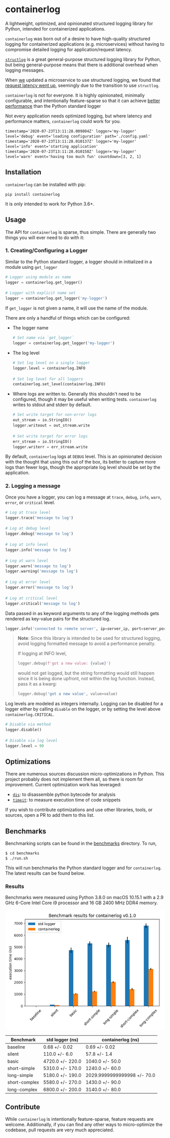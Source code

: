 # containerlog

A lightweight, optimized, and opinionated structured logging library for Python, intended for containerized applications.

`containerlog` was born out of a desire to have high-quality structured logging for
containerized applications (e.g. microservices) without having to compromise detailed
logging for application/request latency.

[`structlog`](https://www.structlog.org/en/stable/) is a great general-purpose structured
logging library for Python, but being general-purpose means that there is additional overhead
when logging messages.

When [we](https://github.com/vapor-ware) updated a microservice to use structured logging,
we found that [request latency went up](https://github.com/vapor-ware/synse-server/issues/384),
seemingly due to the transition to use `structlog`.

`containerlog` is not for everyone. It is highly opinionated, minimally configurable,
and intentionally feature-sparse so that it can achieve [better performance](#benchmarks) than
the Python standard logger

Not every application needs optimized logging, but where latency and performance matters,
`containerlog` could work for you.

```
timestamp='2020-07-23T13:11:28.009804Z' logger='my-logger' level='debug' event='loading configuration' path='./config.yaml'
timestamp='2020-07-23T13:11:28.010137Z' logger='my-logger' level='info' event='starting application' 
timestamp='2020-07-23T13:11:28.010158Z' logger='my-logger' level='warn' event='having too much fun' countdown=[3, 2, 1]
```

## Installation

`containerlog` can be installed with pip:

```
pip install containerlog
```

It is only intended to work for Python 3.6+.

## Usage

The API for `containerlog` is sparse, thus simple. There are generally two things you will
ever need to do with it:

### 1. Creating/Configuring a Logger

Similar to the Python standard logger, a logger should in initialized in a module using `get_logger`

```python
# Logger using module as name
logger = containerlog.get_logger()

# Logger with explicit name set
logger = containerlog.get_logger('my-logger')
```

If `get_logger` is not given a name, it will use the name of the module.

There are only a handful of things which can be configured:

* The logger name
  ```python
  # Set name via `get_logger`
  logger = containerlog.get_logger('my-logger')
  ```
* The log level
  ```python
  # Set log level on a single logger
  logger.level = containerlog.INFO

  # Set log level for all loggers
  containerlog.set_level(containerlog.INFO)
  ```
* Where logs are written to. Generally this shouldn't need to be configured,
  though it may be useful when writing tests. `containerlog` writes to stdout and
  stderr by default.
  ```python
  # Set write target for non-error logs
  out_stream = io.StringIO()
  logger.writeout = out_stream.write

  # Set write target for error logs
  err_stream = io.StringIO()
  logger.writerr = err_stream.write
  ```

By default, `containerlog` logs at `DEBUG` level. This is an opinionated decision
with the thought that using this out of the box, its better to capture more logs than
fewer logs, though the appropriate log level should be set by the application. 

### 2. Logging a message

Once you have a logger, you can log a message at `trace`, `debug`, `info`, `warn`, `error`, or `critical` level.

```python
# Log at trace level
logger.trace('message to log')

# Log at debug level
logger.debug('message to log')

# Log at info level
logger.info('message to log')

# Log at warn level
logger.warn('message to log')
logger.warning('message to log')

# Log at error level
logger.error('message to log')

# Log at critical level
logger.critical('message to log')
```

Data passed in as keyword arguments to any of the logging methods gets rendered as
key-value pairs for the structured log.

```python
logger.info('connected to remote server', ip=server_ip, port=server_port)
```

> **Note**: Since this library is intended to be used for structured logging, avoid
> logging formatted message to avoid a performance penalty.
>
> If logging at INFO level,
>
> ```python
> logger.debug(f'got a new value: {value}')
> ```
>
> would not get logged, but the string formatting would still happen since it is being
> done upfront, not within the log function. Instead, pass it as a kwarg:
>
> ```python
> logger.debug('got a new value', value=value)
> ```

Log levels are modeled as integers internally. Logging can be disabled for a logger either
by calling `disable` on the logger, or by setting the level above `containerlog.CRITICAL`.

```python
# Disable via method
logger.disable()

# Disable via log level
logger.level = 99
```

## Optimizations

There are numerous sources discussion micro-optimizations in Python. This project probably
does not implement them all, so there is room for improvement. Current optimization work has
leveraged:

* [`dis`](https://docs.python.org/3/library/dis.html): to disassemble python bytecode for analysis 
* [`timeit`](https://docs.python.org/3/library/timeit.html): to measure execution time of code snippets

If you wish to contribute optimizations and use other libraries, tools, or sources, open a PR to add
them to this list.

## Benchmarks

Benchmarking scripts can be found in the [benchmarks](benchmarks) directory. To run,

```
$ cd benchmarks
$ ./run.sh
```

This will run benchmarks the Python standard logger and for `containerlog`. The latest results
can be found below.

### Results

Benchmarks were measured using Python 3.8.0 on macOS 10.15.1 with a 2.9 GHz 6-Core Intel Core i9
processor and 16 GB 2400 MHz DDR4 memory.

![containerlog 0.1.0](benchmarks/results/benchmark-containerlog-0.1.0.png)

| Benchmark | std logger (ns) | containerlog (ns) |
| --------- | --------------- | ----------------- |
| baseline | 0.68 +/- 0.02 | 0.69 +/- 0.02 |
| silent | 110.0 +/- 6.0 | 57.8 +/- 1.4 |
| basic | 4720.0 +/- 220.0 | 1040.0 +/- 50.0 |
| short-simple | 5310.0 +/- 170.0 | 1240.0 +/- 60.0 |
| long-simple | 5180.0 +/- 190.0 | 2029.9999999999998 +/- 70.0 |
| short-complex | 5580.0 +/- 270.0 | 1430.0 +/- 90.0 |
| long-complex | 6800.0 +/- 200.0 | 3140.0 +/- 80.0 |

## Contribute

While `containerlog` is intentionally feature-sparse, feature requests are welcome. Additionally,
if you can find any other ways to micro-optimize the codebase, pull requests are very much
appreciated.

